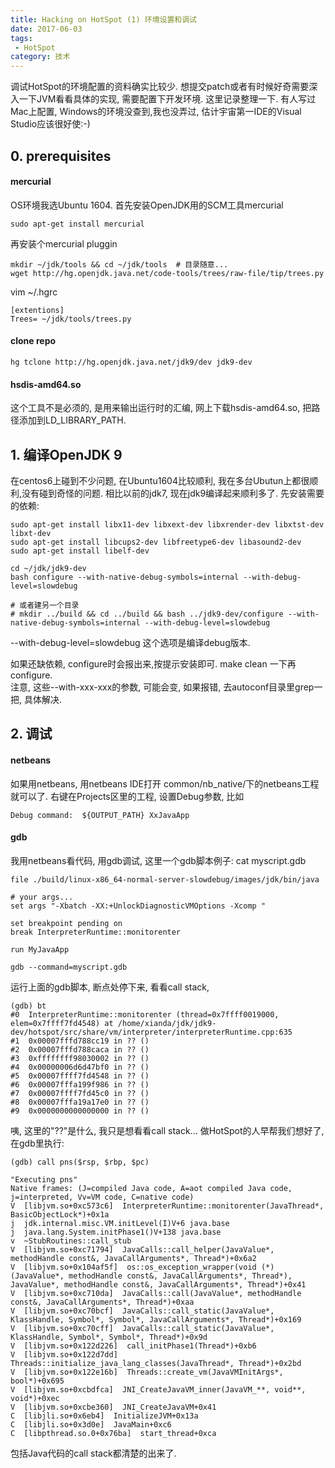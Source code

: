 ```yaml
---
title: Hacking on HotSpot (1) 环境设置和调试
date: 2017-06-03
tags:
 - HotSpot
category: 技术
---
```

调试HotSpot的环境配置的资料确实比较少. 想提交patch或者有时候好奇需要深入一下JVM看看具体的实现, 需要配置下开发环境. 这里记录整理一下.
有人写过Mac上配置, Windows的环境没查到,我也没弄过, 估计宇宙第一IDE的Visual Studio应该很好使:-)
<!--more-->

## 0. prerequisites
#### mercurial
OS环境我选Ubuntu 1604. 首先安装OpenJDK用的SCM工具mercurial
```shell
sudo apt-get install mercurial

```
再安装个mercurial pluggin
```
mkdir ~/jdk/tools && cd ~/jdk/tools  # 目录随意...
wget http://hg.openjdk.java.net/code-tools/trees/raw-file/tip/trees.py
```
vim ~/.hgrc
```
[extentions]
Trees= ~/jdk/tools/trees.py
```
#### clone repo
```
hg tclone http://hg.openjdk.java.net/jdk9/dev jdk9-dev
```

#### hsdis-amd64.so
这个工具不是必须的, 是用来输出运行时的汇编, 网上下载hsdis-amd64.so, 把路径添加到LD_LIBRARY_PATH.


## 1. 编译OpenJDK 9
在centos6上碰到不少问题, 在Ubuntu1604比较顺利, 我在多台Ubutun上都很顺利,没有碰到奇怪的问题. 相比以前的jdk7, 现在jdk9编译起来顺利多了.  先安装需要的依赖:
```
sudo apt-get install libx11-dev libxext-dev libxrender-dev libxtst-dev libxt-dev
sudo apt-get install libcups2-dev libfreetype6-dev libasound2-dev
sudo apt-get install libelf-dev
```

```
cd ~/jdk/jdk9-dev
bash configure --with-native-debug-symbols=internal --with-debug-level=slowdebug

# 或者建另一个目录
# mkdir ../build && cd ../build && bash ../jdk9-dev/configure --with-native-debug-symbols=internal --with-debug-level=slowdebug
```
--with-debug-level=slowdebug 这个选项是编译debug版本.

如果还缺依赖, configure时会报出来,按提示安装即可. make clean 一下再configure.  
注意, 这些--with-xxx-xxx的参数, 可能会变, 如果报错, 去autoconf目录里grep一把, 具体解决.


## 2. 调试

#### netbeans
如果用netbeans, 用netbeans IDE打开 common/nb_native/下的netbeans工程就可以了. 右键在Projects区里的工程, 设置Debug参数, 比如
```
Debug command:  ${OUTPUT_PATH} XxJavaApp
```
#### gdb
我用netbeans看代码, 用gdb调试, 这里一个gdb脚本例子:
cat myscript.gdb
```
file ./build/linux-x86_64-normal-server-slowdebug/images/jdk/bin/java

# your args...
set args "-Xbatch -XX:+UnlockDiagnosticVMOptions -Xcomp "

set breakpoint pending on
break InterpreterRuntime::monitorenter

run MyJavaApp
```

```
gdb --command=myscript.gdb
```

运行上面的gdb脚本, 断点处停下来, 看看call stack,
```
(gdb) bt
#0  InterpreterRuntime::monitorenter (thread=0x7ffff0019000, elem=0x7ffff7fd4548) at /home/xianda/jdk/jdk9-dev/hotspot/src/share/vm/interpreter/interpreterRuntime.cpp:635
#1  0x00007fffd788cc19 in ?? ()
#2  0x00007fffd788caca in ?? ()
#3  0xffffffff98030002 in ?? ()
#4  0x00000006d6d47bf0 in ?? ()
#5  0x00007ffff7fd4548 in ?? ()
#6  0x00007fffa199f986 in ?? ()
#7  0x00007ffff7fd45c0 in ?? ()
#8  0x00007fffa19a17e0 in ?? ()
#9  0x0000000000000000 in ?? ()
```
咦, 这里的"??"是什么, 我只是想看看call stack...
做HotSpot的人早帮我们想好了, 在gdb里执行:
```
(gdb) call pns($rsp, $rbp, $pc)
```

```
"Executing pns"
Native frames: (J=compiled Java code, A=aot compiled Java code, j=interpreted, Vv=VM code, C=native code)
V  [libjvm.so+0xc573c6]  InterpreterRuntime::monitorenter(JavaThread*, BasicObjectLock*)+0x1a
j  jdk.internal.misc.VM.initLevel(I)V+6 java.base
j  java.lang.System.initPhase1()V+138 java.base
v  ~StubRoutines::call_stub
V  [libjvm.so+0xc71794]  JavaCalls::call_helper(JavaValue*, methodHandle const&, JavaCallArguments*, Thread*)+0x6a2
V  [libjvm.so+0x104af5f]  os::os_exception_wrapper(void (*)(JavaValue*, methodHandle const&, JavaCallArguments*, Thread*), JavaValue*, methodHandle const&, JavaCallArguments*, Thread*)+0x41
V  [libjvm.so+0xc710da]  JavaCalls::call(JavaValue*, methodHandle const&, JavaCallArguments*, Thread*)+0xaa
V  [libjvm.so+0xc70bcf]  JavaCalls::call_static(JavaValue*, KlassHandle, Symbol*, Symbol*, JavaCallArguments*, Thread*)+0x169
V  [libjvm.so+0xc70cff]  JavaCalls::call_static(JavaValue*, KlassHandle, Symbol*, Symbol*, Thread*)+0x9d
V  [libjvm.so+0x122d226]  call_initPhase1(Thread*)+0xb6
V  [libjvm.so+0x122d7dd]  Threads::initialize_java_lang_classes(JavaThread*, Thread*)+0x2bd
V  [libjvm.so+0x122e16b]  Threads::create_vm(JavaVMInitArgs*, bool*)+0x695
V  [libjvm.so+0xcbdfca]  JNI_CreateJavaVM_inner(JavaVM_**, void**, void*)+0xec
V  [libjvm.so+0xcbe360]  JNI_CreateJavaVM+0x41
C  [libjli.so+0x6eb4]  InitializeJVM+0x13a
C  [libjli.so+0x3d0e]  JavaMain+0xc6
C  [libpthread.so.0+0x76ba]  start_thread+0xca
```
包括Java代码的call stack都清楚的出来了.
